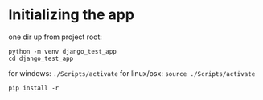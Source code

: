 # Initializing the app

one dir up from project root:
```
python -m venv django_test_app
cd django_test_app
```
for windows: ```./Scripts/activate```
for linux/osx: ```source ./Scripts/activate```

```
pip install -r 
```
